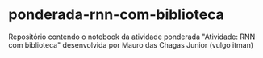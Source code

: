 # ponderada-rnn-com-biblioteca
Repositório contendo o notebook da atividade ponderada "Atividade: RNN com biblioteca" desenvolvida por Mauro das Chagas Junior (vulgo itman)

